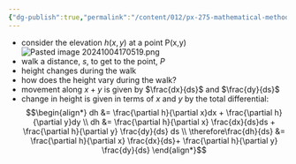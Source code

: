 ```yaml
---
{"dg-publish":true,"permalink":"/content/012/px-275-mathematical-methods/a-differentiation/2-advanced-a3-a4-and-a5/px-275-a3a-the-chain-rule/","created":"2024-11-25T10:50:32.000+00:00","updated":"2024-11-26T10:04:01.503+00:00"}
---
```


- consider the elevation $h(x,y)$ at a point P(x,y)
![Pasted image 20241004170519.png](/img/user/pics/Pasted%20image%2020241004170519.png)
- walk a distance, $s$, to get to the point, $P$
- height changes during the walk
- how does the height vary during the walk?
- movement along $x+y$ is given by $\frac{dx}{ds}$ and $\frac{dy}{ds}$
- change in height is given in terms of $x$ and $y$ by the total differential: 
$$\begin{align*}
	dh &= \frac{\partial h}{\partial x}dx + \frac{\partial h}{\partial y}dy \\
	dh &= \frac{\partial h}{\partial x} \frac{dx}{ds}ds + \frac{\partial h}{\partial y} \frac{dy}{ds} ds \\
	\therefore\frac{dh}{ds} &= \frac{\partial h}{\partial x} \frac{dx}{ds}+ \frac{\partial h}{\partial y} \frac{dy}{ds}
\end{align*}$$
